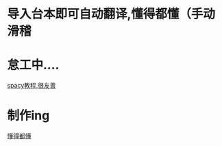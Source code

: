 

# 导入台本即可自动翻译,懂得都懂（手动滑稽
# 怠工中....

[spacy教程,很友善](https://course.spacy.io/zh/)
# 制作ing

[懂得都懂](1.png)
